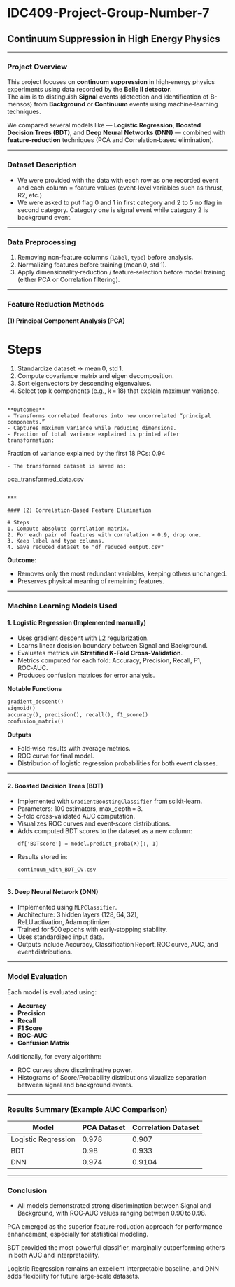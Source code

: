 # IDC409-Project-Group-Number-7
## Continuum Suppression in High Energy Physics

***

### Project Overview
This project focuses on **continuum suppression** in high‑energy physics experiments using data recorded by the **Belle II detector**.  
The aim is to distinguish **Signal** events (detection and identification of B-mensos) from **Background** or **Continuum** events using machine‑learning techniques.  

We compared several models like — **Logistic Regression**, **Boosted Decision Trees (BDT)**, and **Deep Neural Networks (DNN)** — combined with **feature‑reduction** techniques (PCA and Correlation‑based elimination).

***

### Dataset Description
- We were provided with the data with each row as one recorded event and each column = feature values (event‑level variables such as thrust, R2, etc.)
- We were asked to put flag 0 and 1 in first category and 2 to 5 no flag in second category. Category one is signal event while category 2 is background event.
 
  
***

### Data Preprocessing
1. Removing non‑feature columns (`label`, `type`) before analysis.  
2. Normalizing features before training (mean 0, std 1).  
3. Apply dimensionality‑reduction / feature‑selection before model training (either PCA or Correlation filtering).

***

### Feature Reduction Methods

#### (1) Principal Component Analysis (PCA)
# Steps
1. Standardize dataset → mean 0, std 1.
2. Compute covariance matrix and eigen decomposition.
3. Sort eigenvectors by descending eigenvalues.
4. Select top k components (e.g., k = 18) that explain maximum variance.
```

**Outcome:**
- Transforms correlated features into new uncorrelated “principal components.”  
- Captures maximum variance while reducing dimensions.  
- Fraction of total variance explained is printed after transformation:
  ```
  Fraction of variance explained by the first 18 PCs: 0.94
  ```
- The transformed dataset is saved as:
  ```
  pca_transformed_data.csv
  ```

***

#### (2) Correlation‑Based Feature Elimination

# Steps
1. Compute absolute correlation matrix.
2. For each pair of features with correlation > 0.9, drop one.
3. Keep label and type columns.
4. Save reduced dataset to "df_reduced_output.csv"
```

**Outcome:**
- Removes only the most redundant variables, keeping others unchanged.  
- Preserves physical meaning of remaining features.



***

### Machine Learning Models Used

#### 1. Logistic Regression (Implemented manually)
- Uses gradient descent with L2 regularization.  
- Learns linear decision boundary between Signal and Background.  
- Evaluates metrics via **Stratified K‑Fold Cross‑Validation**.  
- Metrics computed for each fold: Accuracy, Precision, Recall, F1, ROC‑AUC.  
- Produces confusion matrices for error analysis.

**Notable Functions**
```python
gradient_descent()
sigmoid()
accuracy(), precision(), recall(), f1_score()
confusion_matrix()
```

**Outputs**
- Fold‑wise results with average metrics.
- ROC curve for final model.
- Distribution of logistic regression probabilities for both event classes.

***

#### 2. Boosted Decision Trees (BDT)
- Implemented with `GradientBoostingClassifier` from scikit‑learn.  
- Parameters: 100 estimators, max_depth = 3.  
- 5‑fold cross‑validated AUC computation.  
- Visualizes ROC curves and event‑score distributions.  
- Adds computed BDT scores to the dataset as a new column:
  ```
  df['BDTscore'] = model.predict_proba(X)[:, 1]
  ```
- Results stored in:
  ```
  continuum_with_BDT_CV.csv
  ```


***

#### 3. Deep Neural Network (DNN)
- Implemented using `MLPClassifier`.  
- Architecture: 3 hidden layers (128, 64, 32), ReLU activation, Adam optimizer.  
- Trained for 500 epochs with early‑stopping stability.  
- Uses standardized input data.  
- Outputs include Accuracy, Classification Report, ROC curve, AUC, and event distributions.


***

### Model Evaluation
Each model is evaluated using:
- **Accuracy**
- **Precision**
- **Recall**
- **F1 Score**
- **ROC‑AUC**
- **Confusion Matrix**
  
Additionally, for every algorithm:
- ROC curves show discriminative power.  
- Histograms of Score/Probability distributions visualize separation between signal and background events.

***


### Results Summary (Example AUC Comparison)

| Model | PCA Dataset | Correlation Dataset |
|--------|--------------|----------------|
| Logistic Regression | 0.978 | 0.907 |
| BDT | 0.98 | 0.933 |
| DNN | 0.974 | 0.9104 |

***

### Conclusion
- All models demonstrated strong discrimination between Signal and Background, with ROC‑AUC values ranging between 0.90 to 0.98.

PCA emerged as the superior feature‑reduction approach for performance enhancement, especially for statistical modeling.

BDT provided the most powerful classifier, marginally outperforming others in both AUC and interpretability.

Logistic Regression remains an excellent interpretable baseline, and DNN adds flexibility for future large‑scale datasets.
